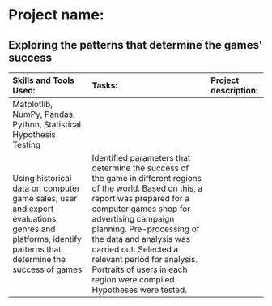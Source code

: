 # Project name:

## Exploring the patterns that determine the games' success


| Skills and Tools Used: | Tasks: | Project description: |
| :-------------------- | :--------------------- |:---------------------------|
| Matplotlib, NumPy, Pandas, Python, Statistical Hypothesis Testing | 
Using historical data on computer game sales, user and expert evaluations, genres and platforms, identify patterns that determine the success of games  | Identified parameters that determine the success of the game in different regions of the world. Based on this, a report was prepared for a computer games shop for advertising campaign planning. Pre-processing of the data and analysis was carried out. Selected a relevant period for analysis. Portraits of users in each region were compiled. Hypotheses were tested.|
